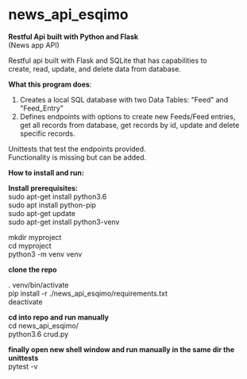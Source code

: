 # news_api_esqimo

**Restful Api built with Python and Flask**<br> 
(News app API)<br> 

Restful api built with Flask and SQLite that has capabilities to<br>
create, read, update, and delete data from database.<br> 

**What this program does**:<br> 
1. Creates a local SQL database with two Data Tables: "Feed" and "Feed_Entry"<br> 
2. Defines endpoints with options to create new Feeds/Feed entries,<br>
get all records from database, get records by id, 
update and delete specific records.<br>  

Unittests that test the endpoints provided.<br> 
Functionality is missing but can be added.<br>  

**How to install and run:**<br>

**Install prerequisites:**<br>
sudo apt-get install python3.6<br>
sudo apt install python-pip<br>
sudo apt-get update<br>
sudo apt-get install python3-venv<br>

mkdir myproject<br>
cd myproject<br>
python3 -m venv venv<br>

**clone the repo**<br>

. venv/bin/activate<br>
pip install -r ./news_api_esqimo/requirements.txt<br>
deactivate<br>

**cd into repo and run manually**<br>
cd news_api_esqimo/<br>
python3.6 crud.py<br>

**finally open new shell window and run manually in the same dir the unittests**<br>
pytest -v<br>





